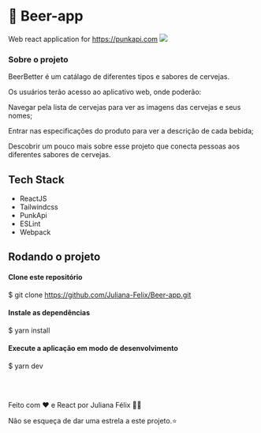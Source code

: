 # :beer: Beer-app
 Web react application for https://punkapi.com
<img src="https://media.discordapp.net/attachments/464209886528405524/988781433994743818/Post_para_o_dia_da_internet_do_instagram_impressionando_celeste_2.jpg?width=365&height=365"></img>
### Sobre o projeto

BeerBetter é um catálago de diferentes tipos e sabores 
de cervejas.

Os usuários terão acesso ao aplicativo web, onde poderão:

Navegar pela lista de cervejas para ver as imagens das 
cervejas e seus nomes;

Entrar nas especificações do produto para ver a descrição
de cada bebida;

Descobrir um pouco mais sobre esse projeto que conecta pessoas 
aos diferentes sabores de cervejas.

## Tech Stack

* ReactJS
* Tailwindcss
* PunkApi
* ESLint 
* Webpack



## Rodando o projeto 

#### Clone este repositório
$ git clone https://github.com/Juliana-Felix/Beer-app.git

#### Instale as dependências
$ yarn install

#### Execute a aplicação em modo de desenvolvimento
$ yarn dev

<br></br>


Feito com ❤️ e React por Juliana Félix 👋🏽 

Não se esqueça de dar uma estrela a este projeto.⭐

